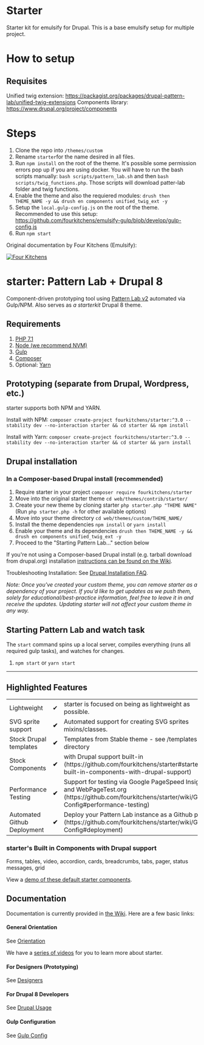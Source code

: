 # Starter
Starter kit for emulsify for Drupal. This is a base emulsify setup for multiple project. 

# How to setup
## Requisites
Unified twig extension: https://packagist.org/packages/drupal-pattern-lab/unified-twig-extensions
Components library: https://www.drupal.org/project/components 

# Steps
1. Clone the repo into `/themes/custom`
2. Rename `starter`for the name desired in all files.
3. Run `npm install` on the root of the theme. It's possible some permission errors pop up if you are using docker. You will have to run the bash scripts manually: `bash scripts/pattern_lab.sh` and then `bash scripts/twig_functions.php`. Those scripts will download patter-lab folder and twig functions.
4. Enable the theme and also the requiered modules: `drush then THEME_NAME -y && drush en components unified_twig_ext -y`
5. Setup the `local.gulp-config.js` on the root of the theme. Recommended to use this setup: https://github.com/fourkitchens/emulsify-gulp/blob/develop/gulp-config.js
6. Run `npm start`


Original documentation by Four Kitchens (Emulsify):

[![Four Kitchens](https://img.shields.io/badge/4K-Four%20Kitchens-35AA4E.svg)](https://fourkitchens.com/)

# starter: Pattern Lab + Drupal 8

Component-driven prototyping tool using [Pattern Lab v2](http://patternlab.io/) automated via Gulp/NPM. Also serves as _a starterkit_ Drupal 8 theme.

## Requirements

1.  [PHP 7.1](http://www.php.net/)
2.  [Node (we recommend NVM)](https://github.com/creationix/nvm)
3.  [Gulp](http://gulpjs.com/)
4.  [Composer](https://getcomposer.org/)
5.  Optional: [Yarn](https://github.com/yarnpkg/yarn)

## Prototyping (separate from Drupal, Wordpress, etc.)

starter supports both NPM and YARN.

Install with NPM:
`composer create-project fourkitchens/starter:^3.0 --stability dev --no-interaction starter && cd starter && npm install`

Install with Yarn:
`composer create-project fourkitchens/starter:^3.0 --stability dev --no-interaction starter && cd starter && yarn install`

## Drupal installation

### In a Composer-based Drupal install (recommended)

1. Require starter in your project `composer require fourkitchens/starter`
2. Move into the original starter theme `cd web/themes/contrib/starter/`
3. Create your new theme by cloning starter `php starter.php "THEME NAME"` (Run `php starter.php -h` for other available options)
4. Move into your theme directory `cd web/themes/custom/THEME_NAME/`
5. Install the theme dependencies `npm install` or `yarn install`
6. Enable your theme and its dependencies `drush then THEME_NAME -y && drush en components unified_twig_ext -y`
7. Proceed to the "Starting Pattern Lab…" section below

If you're not using a Composer-based Drupal install (e.g. tarball download from drupal.org) installation [instructions can be found on the Wiki](https://github.com/fourkitchens/starter/wiki/Installation).

Troubleshooting Installation: See [Drupal Installation FAQ](https://github.com/fourkitchens/starter/wiki/Installation#drupal-installation-faq).

_Note: Once you've created your custom theme, you can remove starter as a dependency of your project. If you'd like to get updates as we push them, solely for educational/best-practice information, feel free to leave it in and receive the updates. Updating starter will not affect your custom theme in any way._

## Starting Pattern Lab and watch task

The `start` command spins up a local server, compiles everything (runs all required gulp tasks), and watches for changes.

1.  `npm start` or `yarn start`

---

## Highlighted Features

<table><tbody>
<tr><td>Lightweight</td><td>✔</td><td>starter is focused on being as lightweight as possible.</td></tr>
<tr><td>SVG sprite support </td><td><strong>✔</strong></td><td>Automated support for creating SVG sprites mixins/classes.</td></tr>
<tr><td>Stock Drupal templates </td><td><strong>✔</strong></td><td>Templates from Stable theme - see /templates directory</td></tr>
<tr><td>Stock Components </td><td><strong>✔</strong></td><td>with Drupal support built-in (https://github.com/fourkitchens/starter#starters-built-in-components-with-drupal-support)</td></tr>
<tr><td>Performance Testing </td><td><strong>✔</strong></td><td>Support for testing via Google PageSpeed Insights and WebPageTest.org (https://github.com/fourkitchens/starter/wiki/Gulp-Config#performance-testing)</td></tr>
<tr><td>Automated Github Deployment </td><td><strong>✔</strong></td><td>Deploy your Pattern Lab instance as a Github page (https://github.com/fourkitchens/starter/wiki/Gulp-Config#deployment)</td></tr>
</tbody></table>

<h3 id="components">starter's Built in Components with Drupal support</h3>
Forms, tables, video, accordion, cards, breadcrumbs, tabs, pager, status messages, grid

View a [demo of these default starter components](https://fourkitchens.github.io/starter/pattern-lab/public/).

## Documentation

Documentation is currently provided in [the Wiki](https://github.com/fourkitchens/starter/wiki). Here are a few basic links:

#### General Orientation

See [Orientation](https://github.com/fourkitchens/starter/wiki/Orientation)

We have a [series of videos](https://www.youtube.com/playlist?list=PLO9S6JjNqWsGMQLDfE8Ekt0ryrGa3g4km) for you to learn more about starter.

#### For Designers (Prototyping)

See [Designers](https://github.com/fourkitchens/starter/wiki/For-Designers)

#### For Drupal 8 Developers

See [Drupal Usage](https://github.com/fourkitchens/starter/wiki/Drupal-Usage)

#### Gulp Configuration

See [Gulp Config](https://github.com/fourkitchens/starter/wiki/Gulp-Config)
